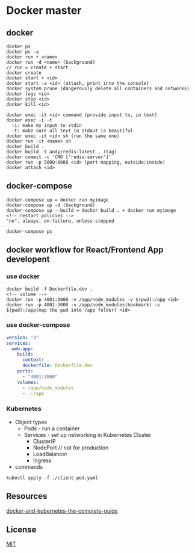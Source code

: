 # Docker master

## docker

```terminal
docker ps
docker ps -a
docker run + <name>
docker run -d <name> (background)
// run = create + start
docker create
docker start + <id>
docker start -a <id> (attach, print into the console)
docker system prune (dangerously delete all containers and networks)
docker logs <id>
docker stop <id>
docker kill <id>

docker exec -it <id> command (provide input to, in text)
docker exec -i -t
  -i: make my input to stdin
  -t: make sure all text in stdout is beautiful
docker exec -it <id> sh (run the same one)
docker run -it <name> sh
docker build .
docker build -t andy/redis:latest . (tag)
docker commit -c 'CMD ["redis-server"]'
docker run -p 5000:8080 <id> (port mapping, outside:inside)
docker attach <id>
```

## docker-compose

```terminal
docker-compose up = docker run myimage
docker-compose up -d (background)
docker-compose up --build = docker build . + docker run myimage
<!-- restart policies -->
"no", always, on-failure, unless-stopped

docker-compose ps
```

## docker workflow for React/Frontend App developent

### use docker

```terminal
docker build -f Dockerfile.dev .
<!-- volume -->
docker run -p 4001:3000 -v /app/node_modules -v $(pwd):/app <id>
docker run -p 4001:3000 -v /app/node_modules(bookmark) -v $(pwd):/app(map the pwd into /app folder) <id>
```

### use docker-compose

```yml
version: "3"
services:
  web-app:
    build:
      context: .
      dockerfile: Dockerfile.dev
    ports:
      - "4001:3000"
    volumes:
      - /app/node_modules
      - .:/app
```

### Kubernetes

- Object types
  - Pods - run a container
  - Services - set up networking in Kubernetes Cluster
    - ClusterIP
    - NodePort // not for production
    - LoadBalancer
    - Ingress
- commands

```terminal
kubectl apply -f ./client-pod.yaml
```

## Resources
[docker-and-kubernetes-the-complete-guide](https://www.udemy.com/docker-and-kubernetes-the-complete-guide)

## License

[MIT](https://github.com/amazingandyyy/docker-master/blob/master/license)